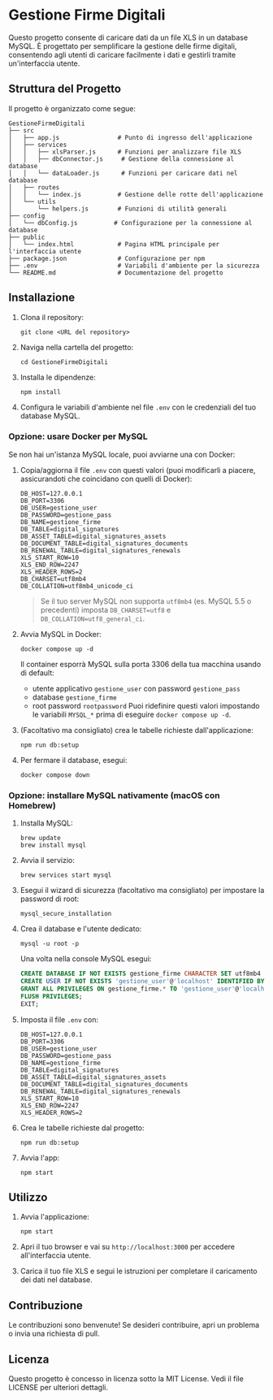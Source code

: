 # Gestione Firme Digitali

Questo progetto consente di caricare dati da un file XLS in un database MySQL. È progettato per semplificare la gestione delle firme digitali, consentendo agli utenti di caricare facilmente i dati e gestirli tramite un'interfaccia utente.

## Struttura del Progetto

Il progetto è organizzato come segue:

```
GestioneFirmeDigitali
├── src
│   ├── app.js                # Punto di ingresso dell'applicazione
│   ├── services
│   │   ├── xlsParser.js      # Funzioni per analizzare file XLS
│   │   ├── dbConnector.js     # Gestione della connessione al database
│   │   └── dataLoader.js      # Funzioni per caricare dati nel database
│   ├── routes
│   │   └── index.js          # Gestione delle rotte dell'applicazione
│   └── utils
│       └── helpers.js        # Funzioni di utilità generali
├── config
│   └── dbConfig.js          # Configurazione per la connessione al database
├── public
│   └── index.html            # Pagina HTML principale per l'interfaccia utente
├── package.json              # Configurazione per npm
├── .env                      # Variabili d'ambiente per la sicurezza
└── README.md                 # Documentazione del progetto
```

## Installazione

1. Clona il repository:
   ```
   git clone <URL del repository>
   ```

2. Naviga nella cartella del progetto:
   ```
   cd GestioneFirmeDigitali
   ```

3. Installa le dipendenze:
   ```
   npm install
   ```

4. Configura le variabili d'ambiente nel file `.env` con le credenziali del tuo database MySQL.

### Opzione: usare Docker per MySQL

Se non hai un'istanza MySQL locale, puoi avviarne una con Docker:

1. Copia/aggiorna il file `.env` con questi valori (puoi modificarli a piacere, assicurandoti che coincidano con quelli di Docker):
   ```
   DB_HOST=127.0.0.1
   DB_PORT=3306
   DB_USER=gestione_user
   DB_PASSWORD=gestione_pass
   DB_NAME=gestione_firme
   DB_TABLE=digital_signatures
   DB_ASSET_TABLE=digital_signatures_assets
   DB_DOCUMENT_TABLE=digital_signatures_documents
   DB_RENEWAL_TABLE=digital_signatures_renewals
   XLS_START_ROW=10
   XLS_END_ROW=2247
   XLS_HEADER_ROWS=2
   DB_CHARSET=utf8mb4
   DB_COLLATION=utf8mb4_unicode_ci
   ```
   > Se il tuo server MySQL non supporta `utf8mb4` (es. MySQL 5.5 o precedenti) imposta `DB_CHARSET=utf8` e `DB_COLLATION=utf8_general_ci`.

2. Avvia MySQL in Docker:
   ```
   docker compose up -d
   ```

   Il container esporrà MySQL sulla porta 3306 della tua macchina usando di default:
   - utente applicativo `gestione_user` con password `gestione_pass`
   - database `gestione_firme`
   - root password `rootpassword`
   Puoi ridefinire questi valori impostando le variabili `MYSQL_*` prima di eseguire `docker compose up -d`.

3. (Facoltativo ma consigliato) crea le tabelle richieste dall'applicazione:
   ```
   npm run db:setup
   ```

4. Per fermare il database, esegui:
   ```
   docker compose down
   ```

### Opzione: installare MySQL nativamente (macOS con Homebrew)

1. Installa MySQL:
   ```
   brew update
   brew install mysql
   ```

2. Avvia il servizio:
   ```
   brew services start mysql
   ```

3. Esegui il wizard di sicurezza (facoltativo ma consigliato) per impostare la password di root:
   ```
   mysql_secure_installation
   ```

4. Crea il database e l'utente dedicato:
   ```
   mysql -u root -p
   ```
   Una volta nella console MySQL esegui:
   ```sql
   CREATE DATABASE IF NOT EXISTS gestione_firme CHARACTER SET utf8mb4 COLLATE utf8mb4_unicode_ci;
   CREATE USER IF NOT EXISTS 'gestione_user'@'localhost' IDENTIFIED BY 'gestione_pass';
   GRANT ALL PRIVILEGES ON gestione_firme.* TO 'gestione_user'@'localhost';
   FLUSH PRIVILEGES;
   EXIT;
   ```

5. Imposta il file `.env` con:
   ```
   DB_HOST=127.0.0.1
   DB_PORT=3306
   DB_USER=gestione_user
   DB_PASSWORD=gestione_pass
   DB_NAME=gestione_firme
   DB_TABLE=digital_signatures
   DB_ASSET_TABLE=digital_signatures_assets
   DB_DOCUMENT_TABLE=digital_signatures_documents
   DB_RENEWAL_TABLE=digital_signatures_renewals
   XLS_START_ROW=10
   XLS_END_ROW=2247
   XLS_HEADER_ROWS=2
   ```

6. Crea le tabelle richieste dal progetto:
   ```
   npm run db:setup
   ```
7. Avvia l'app:
   ```
   npm start
   ```
## Utilizzo

1. Avvia l'applicazione:
   ```
   npm start
   ```

2. Apri il tuo browser e vai su `http://localhost:3000` per accedere all'interfaccia utente.

3. Carica il tuo file XLS e segui le istruzioni per completare il caricamento dei dati nel database.

## Contribuzione

Le contribuzioni sono benvenute! Se desideri contribuire, apri un problema o invia una richiesta di pull.

## Licenza

Questo progetto è concesso in licenza sotto la MIT License. Vedi il file LICENSE per ulteriori dettagli.
